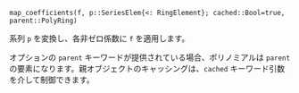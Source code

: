 ```
map_coefficients(f, p::SeriesElem{<: RingElement}; cached::Bool=true, parent::PolyRing)
```

系列 `p` を変換し、各非ゼロ係数に `f` を適用します。

オプションの `parent` キーワードが提供されている場合、ポリノミアルは `parent` の要素になります。親オブジェクトのキャッシングは、`cached` キーワード引数を介して制御できます。
